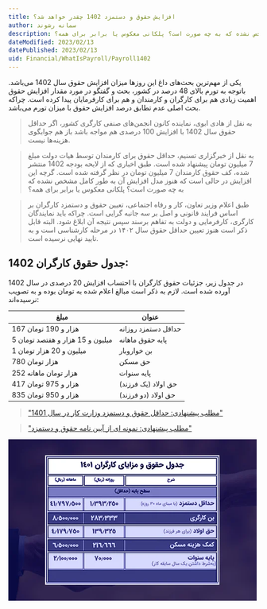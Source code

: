 ```yaml
---
title: افزایش حقوق و دستمزد 1402 چقدر خواهد شد؟
author: سمانه رشوند  
description: طبق اخباری که از لایحه بودجه 1402 منتشر شده، کف حقوق کارمندان 7 میلیون تومان در نظر گرفته شده است. گرچه این افزایش در حالی است که هنوز مدل افزایش آن به طور کامل مشخص نشده که به چه صورت است؟ پلکانی معکوس یا برابر برای همه؟ 
dateModified: 2023/02/13  
datePublished: 2023/02/13 
uid: Financial/WhatIsPayroll/Payroll1402
---
```


یکی از مهم‌ترین بحث‌های داغ این روزها میزان افزایش حقوق سال 1402 می‌باشد. باتوجه به تورم بالای 48 درصد در کشور، بحث و گفتگو در مورد مقدار افزایش حقوق اهمیت زیادی هم برای کارگران و کارمندان و هم برای کارفرمایان پیدا کرده است. چرا‌که بحث اصلی عدم تطابق درصد افزایش حقوق با میزان تورم می‌باشد.

> به نقل از هادی ابوی، نماینده کانون انجمن‌های صنفی کارگری کشور، اگر حداقل حقوق سال 1402 با افزایش 100 درصدی هم مواجه باشد باز هم جوابگوی هزینه‌ها نیست.

> به نقل از خبرگزاری تسنیم، حداقل حقوق برای کارمندان توسط هیات دولت مبلغ 7 میلیون تومان پیشنهاد شده است. طبق اخباری که از لایحه بودجه 1402 منتشر شده، کف حقوق کارمندان 7 میلیون تومان در نظر گرفته شده است. گرچه این افزایش در حالی است که هنوز مدل افزایش آن به طور کامل مشخص نشده که به چه صورت است؟ پلکانی معکوس یا برابر برای همه؟

> طبق اعلام وزیر تعاون، کار و رفاه اجتماعی، تعیین حقوق و دستمزد کارگران بر اساس فرایند قانونی و اصل بر سه جانبه گرایی است. چراکه باید نمایندگان کارگری، کارفرمایی و دولت به تفاهم برسند سپس نتیجه آن ابلاغ شود.
البته قابل ذکر است هنوز تعیین حداقل حقوق سال ۱۴۰۲ در مرحله کارشناسی است و به تایید نهایی نرسیده است.


## جدول حقوق کارگران 1402:

در جدول زیر، جزئیات حقوق کارگران با احتساب افزایش 20 درصدی در سال 1402 آورده شده است. لازم به ذکر است مبالغ اعلام شده به تومان بوده و به تصویب نرسیده‌اند:

مبلغ  |  عنوان
------------ | -------------
167 هزار و 190 تومان | حداقل دستمزد روزانه
5 میلیون و 15 هزار و هفتصد تومان |  پایه حقوق ماهانه
1 میلیون و 20 هزار تومان |  بن خواروبار
780 هزار تومان | حق مسکن
252 هزار تومان ماهانه | پایه سنوات
417 هزار و 975 تومان | حق اولاد (یک فرزند)
835 هزار و 950 تومان | حق اولاد (دو فرزند)




> ["مطلب پیشنهادی: حداقل حقوق و دستمزد وزارت کار در سال 1401"](https://www.hooshkar.com/Wiki/Payroll/Payroll1401)



> ["مطلب پیشنهادی: نمونه ای از آیین نامه حقوق و دستمزد"](http://e30now.blogfa.com/post/101/%D8%A2%D8%A6%D9%8A%D9%86-%D9%86%D8%A7%D9%85%D9%87-%D8%AD%D9%82%D9%88%D9%82-%D9%88-%D8%AF%D8%B3%D8%AA%D9%85%D8%B2%D8%AF)


![حقوق و دستمزد](./Images/Payroll1401.webp)

